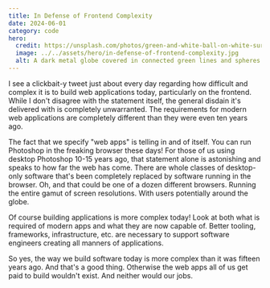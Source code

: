 ```yaml
---
title: In Defense of Frontend Complexity
date: 2024-06-01
category: code
hero:
  credit: https://unsplash.com/photos/green-and-white-ball-on-white-surface-_afH9fjiom0
  image: ../../assets/hero/in-defense-of-frontend-complexity.jpg
  alt: A dark metal globe covered in connected green lines and spheres
---
```


I see a clickbait-y tweet just about every day regarding how difficult and complex it is to build web applications today, particularly on the frontend. While I don't disagree with the statement itself, the general disdain it's delivered with is completely unwarranted. The requirements for modern web applications are completely different than they were even ten years ago.

The fact that we specify "web apps" is telling in and of itself. You can run Photoshop in the freaking browser these days! For those of us using desktop Photoshop 10-15 years ago, that statement alone is astonishing and speaks to how far the web has come. There are whole classes of desktop-only software that's been completely replaced by software running in the browser. Oh, and that could be one of a dozen different browsers. Running the entire gamut of screen resolutions. With users potentially around the globe.

Of course building applications is more complex today! Look at both what is required of modern apps and what they are now capable of. Better tooling, frameworks, infrastructure, etc. are necessary to support software engineers creating all manners of applications.

So yes, the way we build software today is more complex than it was fifteen years ago. And that's a good thing. Otherwise the web apps all of us get paid to build wouldn't exist. And neither would our jobs.
